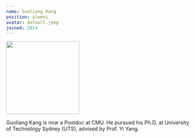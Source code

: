 ```yaml
---
name: Guoliang Kang
position: alumni
avatar: default.jpeg
joined: 2014
---
```


<img width="200" src="{{site.baseurl}}/images/people/{{page.avatar}}" data-action="zoom">
<!--<i class="fa fa-envelope-o"></i> `zhongwen.s.xu@gmail.com`-->


Guoliang Kang is now a Postdoc at CMU. He pursued his Ph.D. at University of Technology Sydney (UTS), advised by Prof. Yi Yang.
